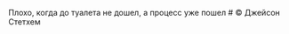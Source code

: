 Плохо, когда до туалета не дошел, а процесс уже пошел 
                              #    © Джейсон Стетхем
